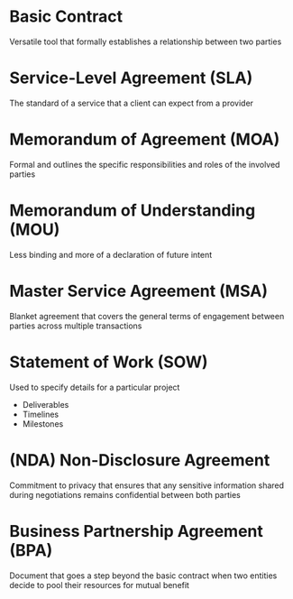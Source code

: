 # Basic Contract

Versatile tool that formally establishes a relationship between two parties

# Service-Level Agreement (SLA)

The standard of a service that a client can expect from a provider

# Memorandum of Agreement (MOA)

Formal and outlines the specific responsibilities and roles of the involved parties

# Memorandum of Understanding (MOU)

Less binding and more of a declaration of future intent

# Master Service Agreement (MSA)

Blanket agreement that covers the general terms of engagement between parties across multiple transactions

# Statement of Work (SOW)

Used to specify details for a particular project
 - Deliverables
 - Timelines
 - Milestones

# (NDA) Non-Disclosure Agreement

Commitment to privacy that ensures that any sensitive information shared during negotiations remains confidential between both parties

# Business Partnership Agreement (BPA)

Document that goes a step beyond the basic contract when two entities decide to pool their resources for mutual benefit

